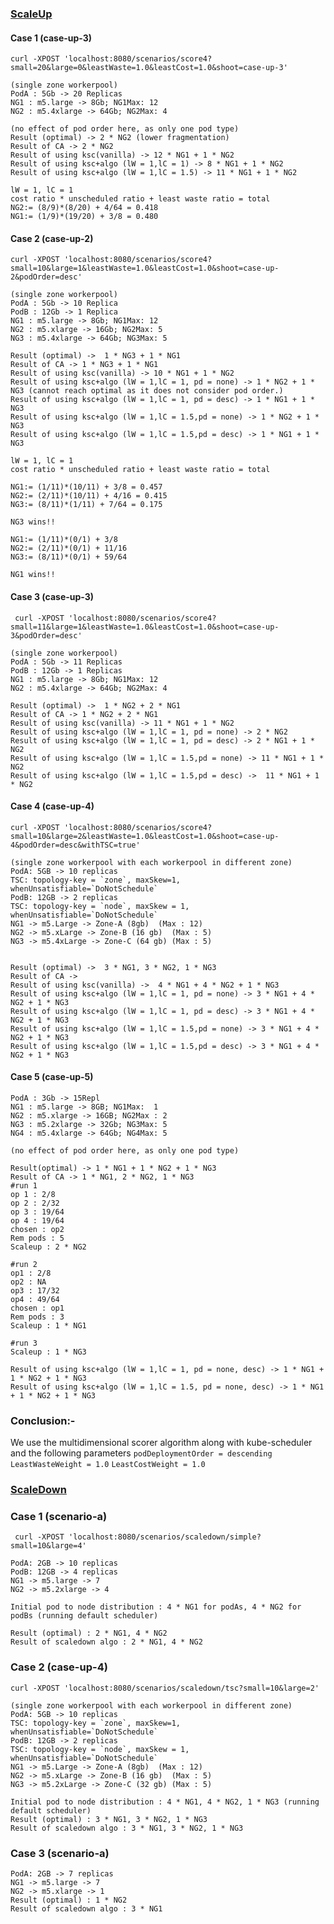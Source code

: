 
### <u>ScaleUp</u>
#### Case 1 (case-up-3)

`curl -XPOST 'localhost:8080/scenarios/score4?small=20&large=0&leastWaste=1.0&leastCost=1.0&shoot=case-up-3'`

```
(single zone workerpool)
PodA : 5Gb -> 20 Replicas
NG1 : m5.large -> 8Gb; NG1Max: 12
NG2 : m5.4xlarge -> 64Gb; NG2Max: 4

(no effect of pod order here, as only one pod type)
Result (optimal) -> 2 * NG2 (lower fragmentation)
Result of CA -> 2 * NG2
Result of using ksc(vanilla) -> 12 * NG1 + 1 * NG2
Result of using ksc+algo (lW = 1,lC = 1) -> 8 * NG1 + 1 * NG2 
Result of using ksc+algo (lW = 1,lC = 1.5) -> 11 * NG1 + 1 * NG2

lW = 1, lC = 1
cost ratio * unscheduled ratio + least waste ratio = total
NG2:= (8/9)*(8/20) + 4/64 = 0.418
NG1:= (1/9)*(19/20) + 3/8 = 0.480
```

#### Case 2 (case-up-2)

 `curl -XPOST 'localhost:8080/scenarios/score4?small=10&large=1&leastWaste=1.0&leastCost=1.0&shoot=case-up-2&podOrder=desc'`

```
(single zone workerpool)
PodA : 5Gb -> 10 Replica
PodB : 12Gb -> 1 Replica
NG1 : m5.large -> 8Gb; NG1Max: 12
NG2 : m5.xlarge -> 16Gb; NG2Max: 5
NG3 : m5.4xlarge -> 64Gb; NG3Max: 5

Result (optimal) ->  1 * NG3 + 1 * NG1
Result of CA -> 1 * NG3 + 1 * NG1
Result of using ksc(vanilla) -> 10 * NG1 + 1 * NG2
Result of using ksc+algo (lW = 1,lC = 1, pd = none) -> 1 * NG2 + 1 * NG3 (cannot reach optimal as it does not consider pod order.)
Result of using ksc+algo (lW = 1,lC = 1, pd = desc) -> 1 * NG1 + 1 * NG3 
Result of using ksc+algo (lW = 1,lC = 1.5,pd = none) -> 1 * NG2 + 1 * NG3 
Result of using ksc+algo (lW = 1,lC = 1.5,pd = desc) -> 1 * NG1 + 1 * NG3 

lW = 1, lC = 1
cost ratio * unscheduled ratio + least waste ratio = total

NG1:= (1/11)*(10/11) + 3/8 = 0.457
NG2:= (2/11)*(10/11) + 4/16 = 0.415
NG3:= (8/11)*(1/11) + 7/64 = 0.175

NG3 wins!!

NG1:= (1/11)*(0/1) + 3/8
NG2:= (2/11)*(0/1) + 11/16
NG3:= (8/11)*(0/1) + 59/64

NG1 wins!!
```

#### Case 3 (case-up-3)

` curl -XPOST 'localhost:8080/scenarios/score4?small=11&large=1&leastWaste=1.0&leastCost=1.0&shoot=case-up-3&podOrder=desc'`

```
(single zone workerpool)
PodA : 5Gb -> 11 Replicas
PodB : 12Gb -> 1 Replicas
NG1 : m5.large -> 8Gb; NG1Max: 12
NG2 : m5.4xlarge -> 64Gb; NG2Max: 4

Result (optimal) ->  1 * NG2 + 2 * NG1
Result of CA -> 1 * NG2 + 2 * NG1
Result of using ksc(vanilla) -> 11 * NG1 + 1 * NG2
Result of using ksc+algo (lW = 1,lC = 1, pd = none) -> 2 * NG2
Result of using ksc+algo (lW = 1,lC = 1, pd = desc) -> 2 * NG1 + 1 * NG2
Result of using ksc+algo (lW = 1,lC = 1.5,pd = none) -> 11 * NG1 + 1 * NG2
Result of using ksc+algo (lW = 1,lC = 1.5,pd = desc) ->  11 * NG1 + 1 * NG2
```

#### Case 4 (case-up-4)

`curl -XPOST 'localhost:8080/scenarios/score4?small=10&large=2&leastWaste=1.0&leastCost=1.0&shoot=case-up-4&podOrder=desc&withTSC=true'`

```
(single zone workerpool with each workerpool in different zone)
PodA: 5GB -> 10 replicas  
TSC: topology-key = `zone`, maxSkew=1, whenUnsatisfiable=`DoNotSchedule`  
PodB: 12GB -> 2 replicas  
TSC: topology-key = `node`, maxSkew = 1, whenUnsatisfiable=`DoNotSchedule`  
NG1 -> m5.Large -> Zone-A (8gb)  (Max : 12)
NG2 -> m5.xLarge -> Zone-B (16 gb)  (Max : 5)
NG3 -> m5.4xLarge -> Zone-C (64 gb) (Max : 5)


Result (optimal) ->  3 * NG1, 3 * NG2, 1 * NG3
Result of CA -> 
Result of using ksc(vanilla) ->  4 * NG1 + 4 * NG2 + 1 * NG3 
Result of using ksc+algo (lW = 1,lC = 1, pd = none) -> 3 * NG1 + 4 * NG2 + 1 * NG3 
Result of using ksc+algo (lW = 1,lC = 1, pd = desc) -> 3 * NG1 + 4 * NG2 + 1 * NG3
Result of using ksc+algo (lW = 1,lC = 1.5,pd = none) -> 3 * NG1 + 4 * NG2 + 1 * NG3 
Result of using ksc+algo (lW = 1,lC = 1.5,pd = desc) -> 3 * NG1 + 4 * NG2 + 1 * NG3 
```

####  Case 5 (case-up-5)

```
PodA : 3Gb -> 15Repl
NG1 : m5.large -> 8GB; NG1Max:  1
NG2 : m5.xlarge -> 16GB; NG2Max : 2
NG3 : m5.2xlarge -> 32Gb; NG3Max: 5
NG4 : m5.4xlarge -> 64Gb; NG4Max: 5

(no effect of pod order here, as only one pod type)

Result(optimal) -> 1 * NG1 + 1 * NG2 + 1 * NG3 
Result of CA -> 1 * NG1, 2 * NG2, 1 * NG3
#run 1
op 1 : 2/8
op 2 : 2/32
op 3 : 19/64
op 4 : 19/64
chosen : op2
Rem pods : 5
Scaleup : 2 * NG2
 
#run 2
op1 : 2/8
op2 : NA
op3 : 17/32
op4 : 49/64
chosen : op1
Rem pods : 3
Scaleup : 1 * NG1
 
#run 3
Scaleup : 1 * NG3

Result of using ksc+algo (lW = 1,lC = 1, pd = none, desc) -> 1 * NG1 + 1 * NG2 + 1 * NG3 
Result of using ksc+algo (lW = 1,lC = 1.5, pd = none, desc) -> 1 * NG1 + 1 * NG2 + 1 * NG3 
```

### Conclusion:- 

We use the multidimensional scorer algorithm along with kube-scheduler and the following parameters 
`podDeploymentOrder = descending`
`LeastWasteWeight = 1.0`
`LeastCostWeight = 1.0`

### <u>ScaleDown</u>

### Case 1 (scenario-a)

` curl -XPOST 'localhost:8080/scenarios/scaledown/simple?small=10&large=4'`

```
PodA: 2GB -> 10 replicas
PodB: 12GB -> 4 replicas
NG1 -> m5.large -> 7
NG2 -> m5.2xlarge -> 4

Initial pod to node distribution : 4 * NG1 for podAs, 4 * NG2 for podBs (running default scheduler)

Result (optimal) : 2 * NG1, 4 * NG2
Result of scaledown algo : 2 * NG1, 4 * NG2
```

### Case 2 (case-up-4)

`curl -XPOST 'localhost:8080/scenarios/scaledown/tsc?small=10&large=2'`

```
(single zone workerpool with each workerpool in different zone)
PodA: 5GB -> 10 replicas  
TSC: topology-key = `zone`, maxSkew=1, whenUnsatisfiable=`DoNotSchedule`  
PodB: 12GB -> 2 replicas  
TSC: topology-key = `node`, maxSkew = 1, whenUnsatisfiable=`DoNotSchedule`  
NG1 -> m5.Large -> Zone-A (8gb)  (Max : 12)
NG2 -> m5.xLarge -> Zone-B (16 gb)  (Max : 5) 
NG3 -> m5.2xLarge -> Zone-C (32 gb) (Max : 5)

Initial pod to node distribution : 4 * NG1, 4 * NG2, 1 * NG3 (running default scheduler)
Result (optimal) : 3 * NG1, 3 * NG2, 1 * NG3 
Result of scaledown algo : 3 * NG1, 3 * NG2, 1 * NG3 
```

### Case 3 (scenario-a)

```
PodA: 2GB -> 7 replicas
NG1 -> m5.large -> 7
NG2 -> m5.xlarge -> 1
Result (optimal) : 1 * NG2
Result of scaledown algo : 3 * NG1
```